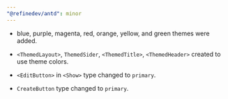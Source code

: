 ```yaml
---
"@refinedev/antd": minor
---
```


-   blue, purple, magenta, red, orange, yellow, and green themes were added.

-   `<ThemedLayout>`, `ThemedSider`, `<ThemedTitle>`, `<ThemedHeader>` created to use theme colors.

-   `<EditButton>` in `<Show>` type changed to `primary`.
-   `CreateButton` type changed to `primary`.

